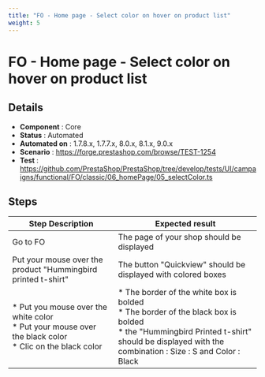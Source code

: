 ```yaml
---
title: "FO - Home page - Select color on hover on product list"
weight: 5
---
```


# FO - Home page - Select color on hover on product list
## Details
* **Component** : Core
* **Status** : Automated
* **Automated on** : 1.7.8.x, 1.7.7.x, 8.0.x, 8.1.x, 9.0.x
* **Scenario** : https://forge.prestashop.com/browse/TEST-1254
* **Test** : https://github.com/PrestaShop/PrestaShop/tree/develop/tests/UI/campaigns/functional/FO/classic/06_homePage/05_selectColor.ts

## Steps
| Step Description | Expected result |
| ----- | ----- |
| Go to FO | The page of your shop should be displayed |
| Put your mouse over the product "Hummingbird printed t-shirt" | The button "Quickview" should be displayed with colored boxes |
| * Put you mouse over the white color<br> * Put your mouse over the black color<br> * Clic on the black color | * The border of the white box is bolded <br> * The border of the black box is bolded <br> * the "Hummingbird Printed t-shirt" should be displayed with the combination : Size : S and Color : Black |

